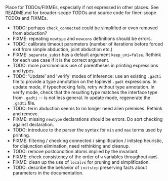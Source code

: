 Place for TODOs/FIXMEs, especially if not expressed in other places. See README.md for broader-scope TODOs and source code for finer-scope TODOs and FIXMEs.

* TODO: perhaps `check_connected` could be simplified or even removed from abduction?
* FIXME: repeating `newtype` and `newcons` definitions should be errors.
* TODO: calibrate timeout parameters (number of iterations before forced exit from simple abduction, joint abduction etc.)
* FIXME: `separate_subst` has a default argument `keep_uni=false`. Rethink for each use case if it is the correct argument.
* TODO: more parsimonious use of parentheses in printing expressions and types.
* TODO: 'Update' and 'verify' modes of inference: use an existing `.gadti` file to provide a type annotation on the toplevel `.gadt` expressions. In update mode, if typechecking fails, retry without type annotation. In verify mode, check that the resulting type matches the interface type from `.gadti` -- is not less general. In update mode, regenerate the `.gadti` file.
* TODO: term abduction seems to no longer need alien premises. Rethink and remove.
* FIXME: missing `newtype` declarations should be errors. Do sort checking against declaration.
* TODO: introduce to the parser the syntax for `min` and `max` terms used by printing.
* FIXME: filtering / checking connected / simplification / initstep heuristic, for disjunction elimination, need rethinking and cleanup.
* TODO: remove postcondition atoms implied by the invariant.
* FIXME: check consistency of the order of `w` variables throughout `NumS`.
* FIXME: clean up the use of `localvs` for pruning and simplification.
* TODO: describe the behavior of `initstep` preserving facts about parameters in the documentation.